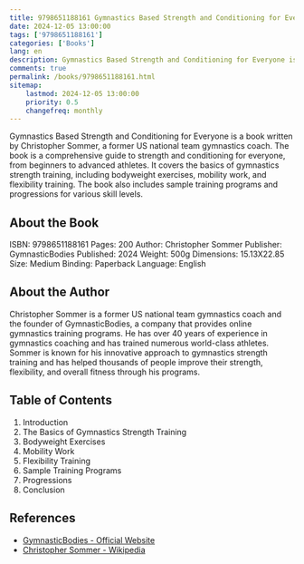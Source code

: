 ```yaml
---
title: 9798651188161 Gymnastics Based Strength and Conditioning for Everyone
date: 2024-12-05 13:00:00
tags: ['9798651188161']
categories: ['Books']
lang: en
description: Gymnastics Based Strength and Conditioning for Everyone is a book written by Christopher Sommer, a former US national team gymnastics coach. The book is a comprehensive guide to strength and conditioning for everyone, from beginners to advanced athletes. It covers the basics of gymnastics strength training, including bodyweight exercises, mobility work, and flexibility training. The book also includes sample training programs and progressions for various skill levels.
comments: true
permalink: /books/9798651188161.html
sitemap:
    lastmod: 2024-12-05 13:00:00
    priority: 0.5
    changefreq: monthly
---
```


Gymnastics Based Strength and Conditioning for Everyone is a book written by Christopher Sommer, a former US national team gymnastics coach. The book is a comprehensive guide to strength and conditioning for everyone, from beginners to advanced athletes. It covers the basics of gymnastics strength training, including bodyweight exercises, mobility work, and flexibility training. The book also includes sample training programs and progressions for various skill levels.

## About the Book

ISBN: 9798651188161
Pages: 200
Author: Christopher Sommer
Publisher: GymnasticBodies
Published: 2024
Weight: 500g
Dimensions: 15.13X22.85
Size: Medium
Binding: Paperback
Language: English

## About the Author

Christopher Sommer is a former US national team gymnastics coach and the founder of GymnasticBodies, a company that provides online gymnastics training programs. He has over 40 years of experience in gymnastics coaching and has trained numerous world-class athletes. Sommer is known for his innovative approach to gymnastics strength training and has helped thousands of people improve their strength, flexibility, and overall fitness through his programs.

## Table of Contents

1. Introduction
2. The Basics of Gymnastics Strength Training
3. Bodyweight Exercises
4. Mobility Work
5. Flexibility Training
6. Sample Training Programs
7. Progressions
8. Conclusion

## References

- [GymnasticBodies - Official Website](https://www.gymnasticbodies.com/)
- [Christopher Sommer - Wikipedia](https://en.wikipedia.org/wiki/Christopher_Sommer)


